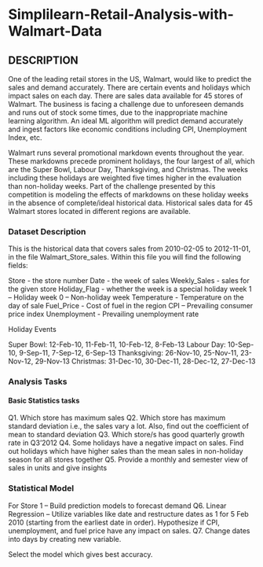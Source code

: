 # Simplilearn-Retail-Analysis-with-Walmart-Data

## DESCRIPTION

One of the leading retail stores in the US, Walmart, would like to predict the sales and demand accurately. There are certain events and holidays which    impact sales on each day. There are sales data available for 45 stores of Walmart. The business is facing a challenge due to unforeseen demands and        runs out of stock some times, due to the inappropriate machine learning algorithm. An ideal ML algorithm will predict demand accurately and ingest          factors like economic conditions including CPI, Unemployment Index, etc.

Walmart runs several promotional markdown events throughout the year. These markdowns precede prominent holidays, the four largest of all, which are the Super Bowl, Labour Day, Thanksgiving, and Christmas. The weeks including these holidays are weighted five times higher in the evaluation than non-holiday weeks. Part of the challenge presented by this competition is modeling the effects of markdowns on these holiday weeks in the absence of complete/ideal historical data. Historical sales data for 45 Walmart stores located in different regions are available.

### Dataset Description

This is the historical data that covers sales from 2010-02-05 to 2012-11-01, in the file Walmart_Store_sales. Within this file you will find the following fields:

Store - the store number
Date - the week of sales
Weekly_Sales -  sales for the given store
Holiday_Flag - whether the week is a special holiday week 1 – Holiday week 0 – Non-holiday week
Temperature - Temperature on the day of sale
Fuel_Price - Cost of fuel in the region
CPI – Prevailing consumer price index
Unemployment - Prevailing unemployment rate

Holiday Events

Super Bowl: 12-Feb-10, 11-Feb-11, 10-Feb-12, 8-Feb-13
Labour Day: 10-Sep-10, 9-Sep-11, 7-Sep-12, 6-Sep-13
Thanksgiving: 26-Nov-10, 25-Nov-11, 23-Nov-12, 29-Nov-13
Christmas: 31-Dec-10, 30-Dec-11, 28-Dec-12, 27-Dec-13

### Analysis Tasks

#### Basic Statistics tasks

Q1. Which store has maximum sales
Q2. Which store has maximum standard deviation i.e., the sales vary a lot. Also, find out the coefficient of mean to standard deviation
Q3. Which store/s has good quarterly growth rate in Q3’2012
Q4. Some holidays have a negative impact on sales. Find out holidays which have higher sales than the mean sales in non-holiday season for all stores together
Q5. Provide a monthly and semester view of sales in units and give insights

### Statistical Model

For Store 1 – Build  prediction models to forecast demand
Q6. Linear Regression – Utilize variables like date and restructure dates as 1 for 5 Feb 2010 (starting from the earliest date in order). Hypothesize if CPI, unemployment, and fuel price have any impact on sales.
Q7. Change dates into days by creating new variable.

Select the model which gives best accuracy.

